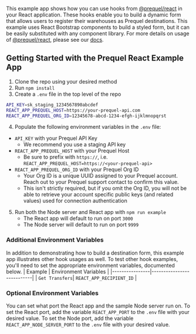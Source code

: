 This example app shows how you can use hooks from [@prequel/react](https://www.npmjs.com/package/@prequel/react) in your React application. These hooks enable you to build a dynamic form that allows users to register their warehouses as Prequel destinations. This example uses React Bootstrap components to build a styled form, but it can be easily substituted with any component library. For more details on usage of [@prequel/react](https://www.npmjs.com/package/@prequel/react), please see our [docs](https://docs.prequel.co/docs/react).

## Getting Started with the Prequel React Example App

1. Clone the repo using your desired method
2. Run `npm install`
3. Create a `.env` file in the top level of the repo
```bash
API_KEY=sk_staging_1234567890abcdef
REACT_APP_PREQUEL_HOST=https://your-prequel-api.com
REACT_APP_PREQUEL_ORG_ID=12345678-abcd-1234-efgh-ijklmnopqrst
```
4. Populate the following environment variables in the `.env` file:
  * `API_KEY` with your Prequel API Key
    * We recommend you use a staging API key
  * `REACT_APP_PREQUEL_HOST` with your Prequel Host
    * Be sure to prefix with `https://`, i.e. `REACT_APP_PREQUEL_HOST=https://<your-prequel-api>`
  * `REACT_APP_PREQUEL_ORG_ID` with your Prequel Org ID 
    * Your Org ID is a unique UUID assigned to your Prequel account. Reach out to your Prequel support contact to confirm this value. 
    * This isn't strictly required, but if you omit the Org ID, you will not be able to retrieve your account specific public keys (and related values) used for connection authentication
5. Run both the Node server and React app with `npm run example`
    * The React app will default to run on port `3000`
    * The Node server will default to run on port `9999`

### Additional Environment Variables

In addition to demonstrating how to build a destination form, this example app illustrates other hook usages as well. To test other hook examples, you'll need to set the appropriate environment variables, documented below.
| Example        | Environment Variables     |
|----------------|---------------------------|
| `Get Transfers`| `REACT_APP_RECIPIENT_ID`  |


### Optional Environment Variables

You can set what port the React app and the sample Node server run on. To set the React port, add the variable `REACT_APP_PORT` to the `.env` file with your desired value. To set the Node port, add the variable `REACT_APP_NODE_SERVER_PORT` to the `.env` file with your desired value.
